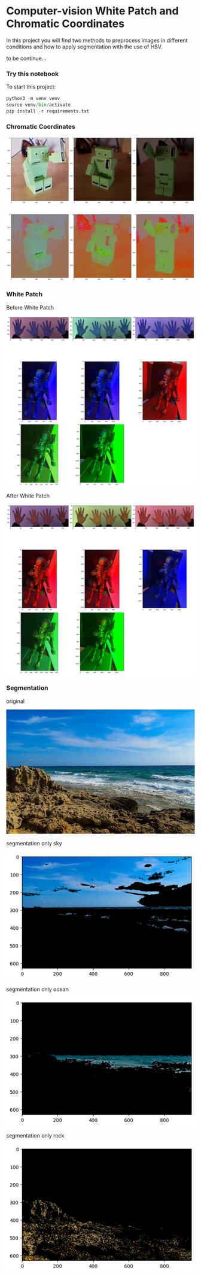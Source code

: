 # Computer-vision White Patch and Chromatic Coordinates

In this project you will find two methods to preprocess images in different conditions and how to apply segmentation with the use of HSV.

to be continue...

### Try this notebook

To start this project:

```python
python3 -m venv venv
source venv/bin/activate
pip install -r requirements.txt
```
### Chromatic Coordinates

![Chromatic-Coordinates](original_chrom.png)

### White Patch

Before White Patch

![bWhite-Patch](original_lighteffect.png)

After White Patch


![White-Patch](after_whitepatch.png)

### Segmentation

original


![Segmentation](segmentacion.png)

segmentation only sky


![Segmentation01](img_sky.png)

segmentation only ocean


![Segmentation02](img_ocean.png)

segmentation only rock


![Segmentation03](img_rock.png)